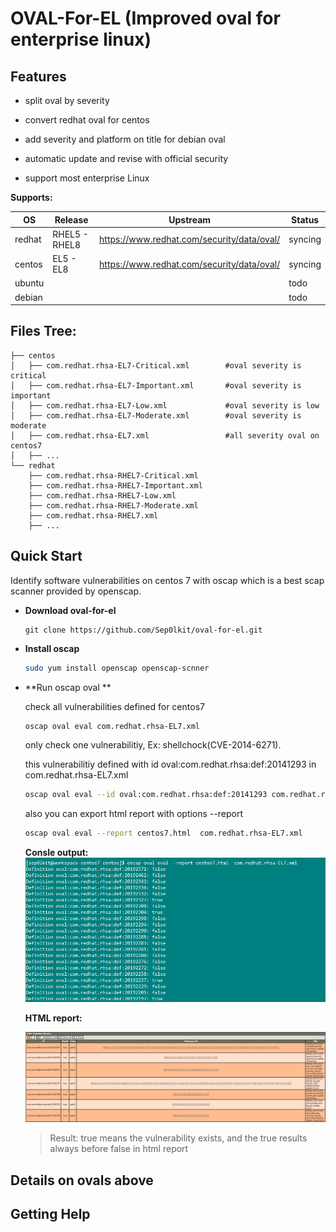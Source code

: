 # OVAL-For-EL (Improved oval for enterprise linux)
## Features

- split oval by severity

- convert redhat oval for centos

- add severity and platform on title for debian oval

- automatic update and revise with official security 

- support most enterprise Linux

**Supports:**

| OS     | Release       | Upstream                                   | Status  |
| ------ | ------------- | ------------------------------------------ | ------- |
| redhat | RHEL5 - RHEL8 | https://www.redhat.com/security/data/oval/ | syncing |
| centos | EL5 - EL8     | https://www.redhat.com/security/data/oval/ | syncing |
| ubuntu |               |                                            | todo    |
| debian |               |                                            | todo    |



## Files Tree:

```
├── centos										
│   ├── com.redhat.rhsa-EL7-Critical.xml		#oval severity is critical
│   ├── com.redhat.rhsa-EL7-Important.xml		#oval severity is important
│   ├── com.redhat.rhsa-EL7-Low.xml				#oval severity is low
│   ├── com.redhat.rhsa-EL7-Moderate.xml		#oval severity is moderate
│   ├── com.redhat.rhsa-EL7.xml					#all severity oval on centos7
│   ├── ...
└── redhat										
    ├── com.redhat.rhsa-RHEL7-Critical.xml		
    ├── com.redhat.rhsa-RHEL7-Important.xml		
    ├── com.redhat.rhsa-RHEL7-Low.xml			
    ├── com.redhat.rhsa-RHEL7-Moderate.xml		
    ├── com.redhat.rhsa-RHEL7.xml				
    ├── ...
```



## Quick Start

Identify software vulnerabilities on centos 7 with oscap which is a best scap scanner provided by openscap.

- **Download oval-for-el**

  ```
  git clone https://github.com/Sep0lkit/oval-for-el.git
  ```

- **Install oscap**

  ```bash
  sudo yum install openscap openscap-scnner
  ```

- **Run oscap oval **

  check all vulnerabilities defined for centos7

  ```bash
  oscap oval eval com.redhat.rhsa-EL7.xml
  ```

  only check one vulnerabilitiy, Ex: shellchock(CVE-2014-6271).

  this vulnerabilitiy defined with id oval:com.redhat.rhsa:def:20141293 in com.redhat.rhsa-EL7.xml

  ```bash
  oscap oval eval --id oval:com.redhat.rhsa:def:20141293 com.redhat.rhsa-EL7.xml
  ```

  also you can  export html report with options --report

  ```bash
  oscap oval eval --report centos7.html  com.redhat.rhsa-EL7.xml
  ```

  **Consle output:**![oval console ouput](_static/imgs/1567436786275.png)

  **HTML report:**
  
  ![html report](_static/imgs/1567437131266.png)
  
  > Result: true means the vulnerability exists, and the true results always before false in html report

## Details on ovals above





## Getting Help